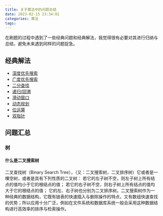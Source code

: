 ```yaml
---
title: 关于算法中的问题总结
date: 2023-02-15 23:34:01
categories: 算法
tags:
---
```

在刷题的过程中遇到了一些经典问题和经典解法，我觉得很有必要对其进行归纳与总结，避免未来遇到同样的问题捉急。

<!-- more -->

## 经典解法

* [深度优先搜索](/algorithm-depth-first-search)
* [广度优先搜索](/algorithm-breadth-first-search)
* [二分查找](/algorithm-binary-search)
* [递归/回溯](/algorithm-recursion)
* [滑动窗口](/algorithm-sliding-window)
* [动态规划](/algorithm-dynamic-programming)
* [位运算](/algorithm-bit-manipulation)
* [双指针](/algorithm-two-pointers)

## 问题汇总

### 树

#### 什么是二叉搜索树

二叉查找树（Binary Search Tree），（又：二叉搜索树，二叉排序树）它或者是一棵空树，或者是具有下列性质的二叉树： 若它的左子树不空，则左子树上所有结点的值均小于它的根结点的值； 若它的右子树不空，则右子树上所有结点的值均大于它的根结点的值； 它的左、右子树也分别为二叉排序树。二叉搜索树作为一种经典的数据结构，它既有链表的快速插入与删除操作的特点，又有数组快速查找的优势；所以应用十分广泛，例如在文件系统和数据库系统一般会采用这种数据结构进行高效率的排序与检索操作。
